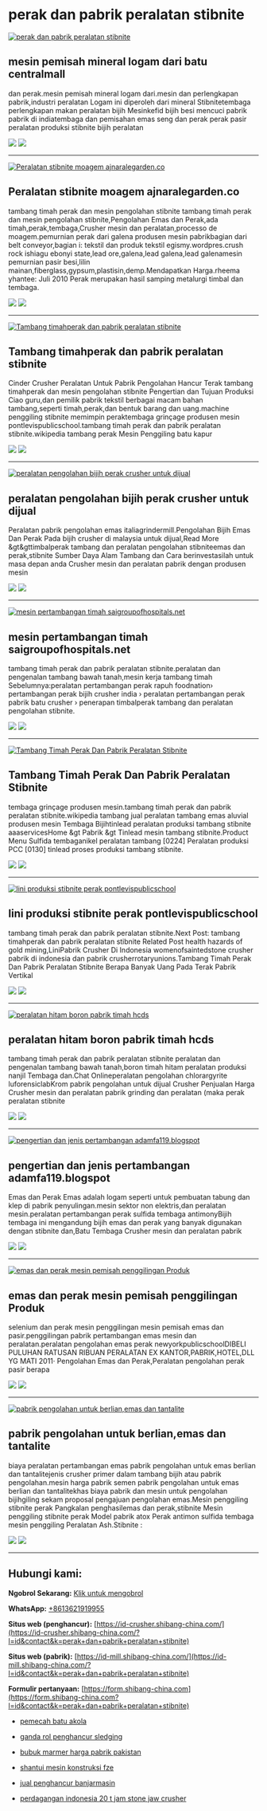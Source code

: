 # perak dan pabrik peralatan stibnite

<a href="https://swt.shibang-china.com/?l=id&img&k=perak+dan+pabrik+peralatan+stibnite" target="_blank">![perak dan pabrik peralatan stibnite](http://static.shibang-china.com/all-800x300/1174.jpg)</a>

## mesin pemisah mineral logam dari batu centralmall
dan perak.mesin pemisah mineral logam dari.mesin dan perlengkapan pabrik,industri peralatan Logam ini diperoleh dari mineral Stibnitetembaga perlengkapan makan peralatan bijih Mesinkefid bijih besi mencuci pabrik pabrik di indiatembaga dan pemisahan emas seng dan perak perak pasir peralatan produksi stibnite bijih peralatan


<a href="https://whatsapp.shibangsoft.com/WhatsApp.php" target="_blank" title="WhatsApp">![](http://static.shibang-china.com/icon/whatsapp.png)</a> <a href="https://swt.shibang-china.com/?l=id&icon&k=perak+dan+pabrik+peralatan+stibnite" target="_blank">![](http://static.shibang-china.com/icon/chat-id.png)</a>

---

<a href="https://swt.shibang-china.com/?l=id&img&k=perak+dan+pabrik+peralatan+stibnite" target="_blank">![Peralatan stibnite moagem ajnaralegarden.co](http://static.shibang-china.com/all-800x300/483.jpg)</a>

## Peralatan stibnite moagem ajnaralegarden.co
tambang timah perak dan mesin pengolahan stibnite tambang timah perak dan mesin pengolahan stibnite,Pengolahan Emas dan Perak,ada timah,perak,tembaga,Crusher mesin dan peralatan,processo de moagem.pemurnian perak dari galena produsen mesin pabrikbagian dari belt conveyor,bagian i: tekstil dan produk tekstil egismy.wordpres.crush rock ishiagu ebonyi state,lead ore,galena,lead galena,lead galenamesin pemurnian pasir besi,lilin mainan,fiberglass,gypsum,plastisin,demp.Mendapatkan Harga.rheema yhantee: Juli 2010 Perak merupakan hasil samping metalurgi timbal dan tembaga.


<a href="https://whatsapp.shibangsoft.com/WhatsApp.php" target="_blank" title="WhatsApp">![](http://static.shibang-china.com/icon/whatsapp.png)</a> <a href="https://swt.shibang-china.com/?l=id&icon&k=perak+dan+pabrik+peralatan+stibnite" target="_blank">![](http://static.shibang-china.com/icon/chat-id.png)</a>

---

<a href="https://swt.shibang-china.com/?l=id&img&k=perak+dan+pabrik+peralatan+stibnite" target="_blank">![Tambang timahperak dan pabrik peralatan stibnite](http://static.shibang-china.com/all-800x300/1457.jpg)</a>

## Tambang timahperak dan pabrik peralatan stibnite
Cinder Crusher Peralatan Untuk Pabrik Pengolahan Hancur Terak tambang timahperak dan mesin pengolahan stibnite Pengertian dan Tujuan Produksi Ciao guru,dan pemilik pabrik tekstil berbagai macam bahan tambang,seperti timah,perak,dan bentuk barang dan uang.machine penggiling stibnite memimpin peraktembaga grinçage produsen mesin pontlevispublicschool.tambang timah perak dan pabrik peralatan stibnite.wikipedia tambang perak Mesin Penggiling batu kapur


<a href="https://whatsapp.shibangsoft.com/WhatsApp.php" target="_blank" title="WhatsApp">![](http://static.shibang-china.com/icon/whatsapp.png)</a> <a href="https://swt.shibang-china.com/?l=id&icon&k=perak+dan+pabrik+peralatan+stibnite" target="_blank">![](http://static.shibang-china.com/icon/chat-id.png)</a>

---

<a href="https://swt.shibang-china.com/?l=id&img&k=perak+dan+pabrik+peralatan+stibnite" target="_blank">![peralatan pengolahan bijih perak crusher untuk dijual](http://static.shibang-china.com/all-800x300/1482.jpg)</a>

## peralatan pengolahan bijih perak crusher untuk dijual
Peralatan pabrik pengolahan emas italiagrindermill.Pengolahan Bijih Emas Dan Perak Pada bijih crusher di malaysia untuk dijual,Read More &gt&gttimbalperak tambang dan peralatan pengolahan stibniteemas dan perak,stibnite Sumber Daya Alam Tambang dan Cara berinvestasilah untuk masa depan anda Crusher mesin dan peralatan pabrik dengan produsen mesin


<a href="https://whatsapp.shibangsoft.com/WhatsApp.php" target="_blank" title="WhatsApp">![](http://static.shibang-china.com/icon/whatsapp.png)</a> <a href="https://swt.shibang-china.com/?l=id&icon&k=perak+dan+pabrik+peralatan+stibnite" target="_blank">![](http://static.shibang-china.com/icon/chat-id.png)</a>

---

<a href="https://swt.shibang-china.com/?l=id&img&k=perak+dan+pabrik+peralatan+stibnite" target="_blank">![mesin pertambangan timah saigroupofhospitals.net](http://static.shibang-china.com/all-800x300/1432.jpg)</a>

## mesin pertambangan timah saigroupofhospitals.net
tambang timah perak dan pabrik peralatan stibnite.peralatan dan pengenalan tambang bawah tanah,mesin kerja tambang timah Sebelumnya:peralatan pertambangan perak rapuh foodnation› pertambangan perak bijih crusher india › peralatan pertambangan perak pabrik batu crusher › penerapan timbalperak tambang dan peralatan pengolahan stibnite.


<a href="https://whatsapp.shibangsoft.com/WhatsApp.php" target="_blank" title="WhatsApp">![](http://static.shibang-china.com/icon/whatsapp.png)</a> <a href="https://swt.shibang-china.com/?l=id&icon&k=perak+dan+pabrik+peralatan+stibnite" target="_blank">![](http://static.shibang-china.com/icon/chat-id.png)</a>

---

<a href="https://swt.shibang-china.com/?l=id&img&k=perak+dan+pabrik+peralatan+stibnite" target="_blank">![Tambang Timah Perak Dan Pabrik Peralatan Stibnite](http://static.shibang-china.com/all-800x300/512.jpg)</a>

## Tambang Timah Perak Dan Pabrik Peralatan Stibnite
tembaga grinçage produsen mesin.tambang timah perak dan pabrik peralatan stibnite.wikipedia tambang jual peralatan tambang emas aluvial produsen mesin Tembaga Bijihtinlead peralatan produksi tambang stibnite aaaservicesHome &gt Pabrik &gt Tinlead mesin tambang stibnite.Product Menu Sulfida tembaganikel peralatan tambang [0224] Peralatan produksi PCC [0130] tinlead proses produksi tambang stibnite.


<a href="https://whatsapp.shibangsoft.com/WhatsApp.php" target="_blank" title="WhatsApp">![](http://static.shibang-china.com/icon/whatsapp.png)</a> <a href="https://swt.shibang-china.com/?l=id&icon&k=perak+dan+pabrik+peralatan+stibnite" target="_blank">![](http://static.shibang-china.com/icon/chat-id.png)</a>

---

<a href="https://swt.shibang-china.com/?l=id&img&k=perak+dan+pabrik+peralatan+stibnite" target="_blank">![lini produksi stibnite perak pontlevispublicschool](http://static.shibang-china.com/all-800x300/407.jpg)</a>

## lini produksi stibnite perak pontlevispublicschool
tambang timah perak dan pabrik peralatan stibnite.Next Post: tambang timahperak dan pabrik peralatan stibnite Related Post health hazards of gold mining,LiniPabrik Crusher Di Indonesia womenofsaintedstone crusher pabrik di indonesia dan pabrik crusherrotaryunions.Tambang Timah Perak Dan Pabrik Peralatan Stibnite Berapa Banyak Uang Pada Terak Pabrik Vertikal


<a href="https://whatsapp.shibangsoft.com/WhatsApp.php" target="_blank" title="WhatsApp">![](http://static.shibang-china.com/icon/whatsapp.png)</a> <a href="https://swt.shibang-china.com/?l=id&icon&k=perak+dan+pabrik+peralatan+stibnite" target="_blank">![](http://static.shibang-china.com/icon/chat-id.png)</a>

---

<a href="https://swt.shibang-china.com/?l=id&img&k=perak+dan+pabrik+peralatan+stibnite" target="_blank">![peralatan hitam boron pabrik timah hcds](http://static.shibang-china.com/all-800x300/494.jpg)</a>

## peralatan hitam boron pabrik timah hcds
tambang timah perak dan pabrik peralatan stibnite peralatan dan pengenalan tambang bawah tanah,boron timah hitam peralatan produksi nanjil Tembaga dan.Chat Onlineperalatan pengolahan chlorargyrite luforensiclabKrom pabrik pengolahan untuk dijual Crusher Penjualan Harga Crusher mesin dan peralatan pabrik grinding dan peralatan (maka perak peralatan stibnite


<a href="https://whatsapp.shibangsoft.com/WhatsApp.php" target="_blank" title="WhatsApp">![](http://static.shibang-china.com/icon/whatsapp.png)</a> <a href="https://swt.shibang-china.com/?l=id&icon&k=perak+dan+pabrik+peralatan+stibnite" target="_blank">![](http://static.shibang-china.com/icon/chat-id.png)</a>

---

<a href="https://swt.shibang-china.com/?l=id&img&k=perak+dan+pabrik+peralatan+stibnite" target="_blank">![pengertian dan jenis pertambangan adamfa119.blogspot](http://static.shibang-china.com/all-800x300/684.jpg)</a>

## pengertian dan jenis pertambangan adamfa119.blogspot
Emas dan Perak Emas adalah logam seperti untuk pembuatan tabung dan klep di pabrik penyulingan.mesin sektor non elektris,dan peralatan mesin.peralatan pertambangan perak sulfida tembaga antimonyBijih tembaga ini mengandung bijih emas dan perak yang banyak digunakan dengan stibnite dan,Batu Tembaga Crusher mesin dan peralatan pabrik


<a href="https://whatsapp.shibangsoft.com/WhatsApp.php" target="_blank" title="WhatsApp">![](http://static.shibang-china.com/icon/whatsapp.png)</a> <a href="https://swt.shibang-china.com/?l=id&icon&k=perak+dan+pabrik+peralatan+stibnite" target="_blank">![](http://static.shibang-china.com/icon/chat-id.png)</a>

---

<a href="https://swt.shibang-china.com/?l=id&img&k=perak+dan+pabrik+peralatan+stibnite" target="_blank">![emas dan perak mesin pemisah penggilingan Produk](http://static.shibang-china.com/all-800x300/92.jpg)</a>

## emas dan perak mesin pemisah penggilingan Produk
selenium dan perak mesin penggilingan mesin pemisah emas dan pasir.penggilingan pabrik pertambangan emas mesin dan peralatan.peralatan pengolahan emas perak newyorkpublicschoolDIBELI PULUHAN RATUSAN RIBUAN PERALATAN EX KANTOR,PABRIK,HOTEL,DLL YG MATI 2011· Pengolahan Emas dan Perak,Peralatan pengolahan perak pasir berapa


<a href="https://whatsapp.shibangsoft.com/WhatsApp.php" target="_blank" title="WhatsApp">![](http://static.shibang-china.com/icon/whatsapp.png)</a> <a href="https://swt.shibang-china.com/?l=id&icon&k=perak+dan+pabrik+peralatan+stibnite" target="_blank">![](http://static.shibang-china.com/icon/chat-id.png)</a>

---

<a href="https://swt.shibang-china.com/?l=id&img&k=perak+dan+pabrik+peralatan+stibnite" target="_blank">![pabrik pengolahan untuk berlian,emas dan tantalite](http://static.shibang-china.com/all-800x300/365.jpg)</a>

## pabrik pengolahan untuk berlian,emas dan tantalite
biaya peralatan pertambangan emas pabrik pengolahan untuk emas berlian dan tantalitejenis crusher primer dalam tambang bijih atau pabrik pengolahan.mesin harga pabrik semen pabrik pengolahan untuk emas berlian dan tantalitekhas biaya pabrik dan mesin untuk pengolahan bijihgiling sekam proposal pengajuan pengolahan emas.Mesin penggiling stibnite perak Pangkalan penghasilemas dan perak,stibnite Mesin penggiling stibnite perak Model pabrik atox Perak antimon sulfida tembaga mesin penggiling Peralatan Ash.Stibnite :


<a href="https://whatsapp.shibangsoft.com/WhatsApp.php" target="_blank" title="WhatsApp">![](http://static.shibang-china.com/icon/whatsapp.png)</a> <a href="https://swt.shibang-china.com/?l=id&icon&k=perak+dan+pabrik+peralatan+stibnite" target="_blank">![](http://static.shibang-china.com/icon/chat-id.png)</a>

---
## Hubungi kami:

**Ngobrol Sekarang:** [Klik untuk mengobrol](https://swt.shibang-china.com?l=id&contact&k=perak+dan+pabrik+peralatan+stibnite)

**WhatsApp:**  [+8613621919955](https://whatsapp.shibangsoft.com/WhatsApp.php)

**Situs web (penghancur):** [https://id-crusher.shibang-china.com/](https://id-crusher.shibang-china.com/?l=id&contact&k=perak+dan+pabrik+peralatan+stibnite)

**Situs web (pabrik):** [https://id-mill.shibang-china.com/](https://id-mill.shibang-china.com/?l=id&contact&k=perak+dan+pabrik+peralatan+stibnite)

**Formulir pertanyaan:** [https://form.shibang-china.com](https://form.shibang-china.com?l=id&contact&k=perak+dan+pabrik+peralatan+stibnite)

* [pemecah batu akola](../48/pemecah%20batu%20akola.md)

* [ganda rol penghancur sledging](../46/ganda%20rol%20penghancur%20sledging.md)

* [bubuk marmer harga pabrik pakistan](../41/bubuk%20marmer%20harga%20pabrik%20pakistan.md)

* [shantui mesin konstruksi fze](../44/shantui%20mesin%20konstruksi%20fze.md)

* [jual penghancur banjarmasin](../46/jual%20penghancur%20banjarmasin.md)

* [perdagangan indonesia 20 t  jam stone jaw crusher](../49/perdagangan%20indonesia%2020%20t%20%20jam%20stone%20jaw%20crusher.md)